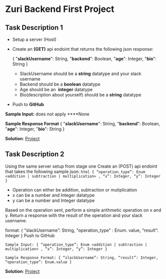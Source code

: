 # Zuri Backend First Project

## Task Description 1

- Setup a server (Host)
- Create an **(GET)** api endoint that returns the following json response:

  { "**slackUsername**": String, "**backend**": Boolean, "**age**": Integer, "**bio**": String }

  - SlackUsername should be a **string** datatype and your slack username
  - Backend should be a **boolean** datatype
  - Age should be an  **integer** datatype
  - Bio(description about yourself) should be a **string** datatype

- Push to **GitHub**

**Sample Input:** does not apply
\*\*\*\*None

**Sample Response Format**
{ "**slackUsername**": String, "**backend**": Boolean, "**age**": Integer, "**bio**": String }

**Solution**: [Project](https://first-uajbem42zq-uc.a.run.app/)

## Task Description 2

Using the same server setup from stage one
Create an (POST) api endoint that takes the following sample json:
`html { “operation_type”: Enum <addition | subtraction | multiplication> , “x”: Integer, “y”: Integer }`

- Operation can either be addition, subtraction or mutiplication
- x can be a number and Integer datatype
- y can be a number and Integer datatype

Based on the operation sent, perform a simple arithmetic operation on x and y. Return a response with the result of the operation and your slack username.

format: { “slackUsername”: String, "operation_type" : Enum. value, “result”: Integer }
Push to GitHub

`Sample Input: { “operation_type”: Enum <addition | subtraction | multiplication> , “x”: Integer, “y”: Integer }`

`Sample Response Format: { “slackUsername”: String, “result”: Integer, “operation_type”: Enum.value }`

**Solution**: [Project](https://first-uajbem42zq-uc.a.run.app/operation)
